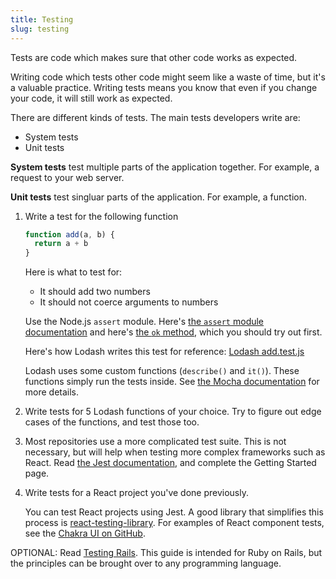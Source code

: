 ```yaml
---
title: Testing
slug: testing
---
```


Tests are code which makes sure that other code works as expected.

Writing code which tests other code might seem like a waste of time, but it's a
valuable practice. Writing tests means you know that even if you change your
code, it will still work as expected.

There are different kinds of tests. The main tests developers write are:

* System tests
* Unit tests

**System tests** test multiple parts of the application together. For example,
a request to your web server.

**Unit tests** test singluar parts of the application. For example, a function.

1. Write a test for the following function

    ```javascript
    function add(a, b) {
      return a + b
    }
    ```

    Here is what to test for:

    * It should add two numbers
    * It should not coerce arguments to numbers

    Use the Node.js `assert` module. Here's [the `assert` module
    documentation](https://nodejs.org/api/assert.html) and here's [the `ok`
    method](https://nodejs.org/api/assert.html#assert_assert_ok_value_message),
    which you should try out first.

    Here's how Lodash writes this test for reference: [Lodash
    add.test.js](https://github.com/lodash/lodash/blob/master/test/add.test.js)

    Lodash uses some custom functions (`describe()` and `it()`). These functions
    simply run the tests inside. See [the Mocha
    documentation](https://mochajs.org/) for more details.

2. Write tests for 5 Lodash functions of your choice. Try to figure out edge
   cases of the functions, and test those too.

3. Most repositories use a more complicated test suite. This is not necessary,
   but will help when testing more complex frameworks such as React. Read [the
   Jest documentation](https://jestjs.io/docs/getting-started), and complete the
   Getting Started page.

4. Write tests for a React project you've done previously.

   You can test React projects using Jest. A good library that simplifies this
   process is
   [react-testing-library](https://github.com/testing-library/react-testing-library).
   For examples of React component tests, see the [Chakra UI on
   GitHub](https://github.com/chakra-ui/chakra-ui/tree/326813ea261ddb6c9f0106e7e63f49f51e111fa2/packages).

OPTIONAL: Read [Testing
Rails](https://books.thoughtbot.com/assets/testing-rails.pdf). This guide is
intended for Ruby on Rails, but the principles can be brought over to any
programming language.
